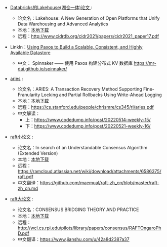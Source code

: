 





- [ Databricks的Lakehouse(湖仓一体)论文 ](/bigdata/paper/cidr2021_paper17.pdf ":ignore") : 
  - 论文名：Lakehouse: A New Generation of Open Platforms that Unify Data Warehousing and Advanced Analytics
  - 本地：[本地下载](/bigdata/paper/cidr2021_paper17.pdf ":ignore") 
  - 远程：http://www.cidrdb.org/cidr2021/papers/cidr2021_paper17.pdf

- LinkIn：[Using Paxos to Build a Scalable, Consistent, and Highly Available Datastore](http://nil.csail.mit.edu/6.824/2018/papers/spinnaker.pdf)
  - 中文： Spinnaker —— 使用 Paxos 构建分布式 KV 数据库 https://mr-dai.github.io/spinnaker/ 

- [aries](/bigdata/paper/aries.pdf ":ignore") : 
  - 论文名：ARIES: A Transaction Recovery Method Supporting Fine-Franularity Locking and Partial Rollbacks Using Write-Ahead Logging
  - 本地：[本地下载](/bigdata/paper/aries.pdf ":ignore") 
  - 远程：https://cs.stanford.edu/people/chrismre/cs345/rl/aries.pdf
  - 中文解读：  
    - 上：https://www.codedump.info/post/20220514-weekly-15/ 
    - 下：https://www.codedump.info/post/20220521-weekly-16/

- [raft小论文](/bigdata/paper/raft.pdf ":ignore") : 
  - 论文名：In search of an Understandable Consensus Algorithm (Extended Version)
  - 本地：[本地下载](/bigdata/paper/raft.pdf ":ignore") 
  - 远程：https://ramcloud.atlassian.net/wiki/download/attachments/6586375/raft.pdf
  - 中文翻译：https://github.com/maemual/raft-zh_cn/blob/master/raft-zh_cn.md

- [raft大论文](/bigdata/paper/RAFTOngaroPhD.pdf ":ignore") : 
  - 论文名：CONSENSUS BRIDGING THEORY AND PRACTICE
  - 本地：[本地下载](/bigdata/paper/RAFTOngaroPhD.pdf ":ignore") 
  - 远程：http://wcl.cs.rpi.edu/pilots/library/papers/consensus/RAFTOngaroPhD.pdf
  - 中文翻译：https://www.jianshu.com/u/42a8d2387a37

